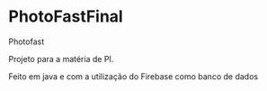# PhotoFastFinal
Photofast

Projeto para a matéria de PI.

Feito em java e com a utilização do Firebase como banco de dados
